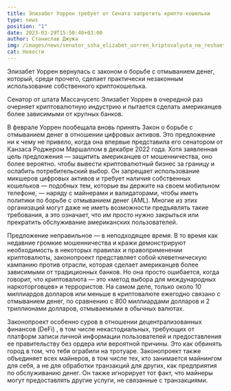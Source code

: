 ```yaml
---
title: Элизабет Уоррен требует от Сената запретить крипто-кошельки
type: news
position: "1"
date: 2023-03-29T15:50:40+03:00
author: Станислав Джужа
img: /images/news/senator_ssha_elizabet_uorren_kriptovalyuta_ne_reshaet_problemu_bogatykh_i_bednykh.webp
cat: Новости
---
```

Элизабет Уоррен вернулась с законом о борьбе с отмыванием денег, который, среди прочего, сделает практически незаконным использование собственного криптокошелька.

Сенатор от штата Массачусетс Элизабет Уоррен в очередной раз очерняет криптовалютную индустрию и пытается сделать американцев более зависимыми от крупных банков. 

В феврале Уоррен пообещала вновь принять Закон о борьбе с отмыванием денег в отношении цифровых активов. Это предложение ни к чему не привело, когда она впервые представила его сенатором от Канзаса Роджером Маршаллом в декабре 2022 года. Хотя заявленная цель предложения — защитить американцев от мошенничества, оно более вероятно. чтобы вывести криптовалютный бизнес за границу и ослабить потребительский выбор. Он запрещает использование микшеров цифровых активов и требует наличия собственных кошельков — подобных тем, которые вы держите на своем мобильном телефоне, — наряду с майнерами и валидаторами, чтобы иметь политики по борьбе с отмыванием денег (AML). Многие из этих организаций могут даже не иметь возможности предъявлять такие требования, а это означает, что им просто нужно закрыться или прекратить обслуживание американских пользователей.

Предложение неправильное — в неподходящее время. В то время как недавние громкие мошенничества и кражи демонстрируют необходимость в некоторых правилах и правоприменении криптовалюты, законопроект представляет собой клеветническую кампанию против отрасли, которая сделает американцев более зависимыми от традиционных банков. Но она просто ошибается, когда говорит, что криптовалюта — это «метод выбора для международных наркоторговцев» и террористов. На самом деле, только около 10 миллиардов долларов или меньше в криптовалюте ежегодно связано с отмыванием денег, по сравнению с 800 миллиардами долларов и 2 триллионами долларов, отмываемыми в обычных валютах.

Законопроект особенно суров в отношении децентрализованных финансов (DeFi) , в том числе некастодиальных, требующих от платформ записи личной информации пользователей и предоставления ее правительству без ордера или вероятной причины. Это как обвинять город в том, что тебя ограбили на тротуаре. Законопроект также объединяет всех майнеров, в том числе тех, кто занимается майнингом для себя, а не для обработки транзакций для других, как предприятия по обслуживанию денег. Он также игнорирует тот факт, что майнеры могут предоставлять другие услуги, не связанные с транзакциями.